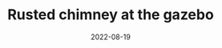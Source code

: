 ---
title: "Rusted chimney at the gazebo"
date: 2022-08-19
picture: /assets/content/camera-roll/2022/08/2022-08-19-rusted-chimney-at-the-gazebo/20220819_071420628_iOS.jpg
thumbnail: /assets/content/camera-roll/2022/08/2022-08-19-rusted-chimney-at-the-gazebo/20220819_071420628_iOS-thumbnail.jpg
type: picture
tags:
  - Needs Enhancement
---